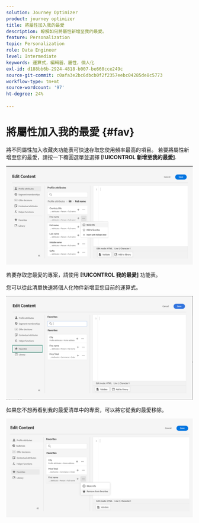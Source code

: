 ```yaml
---
solution: Journey Optimizer
product: journey optimizer
title: 將屬性加入我的最愛
description: 瞭解如何將屬性新增至我的最愛。
feature: Personalization
topic: Personalization
role: Data Engineer
level: Intermediate
keywords: 運算式，編輯器，屬性，個人化
exl-id: d188bb6b-2924-4818-b007-be660cce249c
source-git-commit: c0afa3e2bc6dbcb0f2f2357eebc04285de8c5773
workflow-type: tm+mt
source-wordcount: '97'
ht-degree: 24%

---
```


# 將屬性加入我的最愛 {#fav}

將不同屬性加入收藏夾功能表可快速存取您使用頻率最高的項目。 若要將屬性新增至您的最愛，請按一下橢圓選單並選擇 **[!UICONTROL 新增至我的最愛]**.

![](assets/favorite-option.png)

若要存取您最愛的專案，請使用 **[!UICONTROL 我的最愛]** 功能表。

您可以從此清單快速將個人化物件新增至您目前的運算式。

![](assets/favorite-list.png)

如果您不想再看到我的最愛清單中的專案，可以將它從我的最愛移除。

![](assets/favorite-remove.png)
